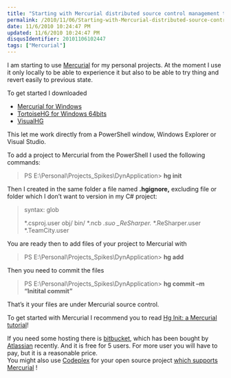 ```yaml
---
title: "Starting with Mercurial distributed source control management tool on Windows"
permalink: /2010/11/06/Starting-with-Mercurial-distributed-source-control-management-tool-on-Windows/
date: 11/6/2010 10:24:47 PM
updated: 11/6/2010 10:24:47 PM
disqusIdentifier: 20101106102447
tags: ["Mercurial"]
---
```

I am starting to use [Mercurial](http://mercurial.selenic.com/) for my personal projects. At the moment I use it only locally to be able to experience it but also to be able to try thing and revert easily to previous state.

To get started I downloaded
<!-- more -->

*   [Mercurial for Windows](http://mercurial.selenic.com/downloads/)
*   [TortoiseHG for Windows 64bits](http://mercurial.selenic.com/downloads/)
*   [VisualHG](http://visualhg.codeplex.com/)  

This let me work directly from a PowerShell window, Windows Explorer or Visual Studio. 

To add a project to Mercurial from the PowerShell I used the following commands:

> PS E:\Personal\Projects\_Spikes\DynApplication> **hg init**

Then I created in the same folder a file named **.hgignore,** excluding file or folder which I don’t want to version in my C# project:

> syntax: glob
> 
> *.csproj.user
> obj/
> bin/
> *.ncb
> *.suo
> _ReSharper.*
> *.ReSharper.user
> *.TeamCity.user

You are ready then to add files of your project to Mercurial with

> PS E:\Personal\Projects\_Spikes\DynApplication> **hg add**

Then you need to commit the files

> PS E:\Personal\Projects\_Spikes\DynApplication> **hg commit –m “Initital commit”**

That’s it your files are under Mercurial source control.

To get started with Mercurial I recommend you to read [Hg Init: a Mercurial tutorial](http://hginit.com/index.html)!

If you need some hosting there is [bitbucket](http://bitbucket.org/), which has been bought by [Atlassian](http://www.atlassian.com/) recently. And it is free for 5 users. For more user you will have to pay, but it is a reasonable price.      
You might also use [Codeplex](http://www.codeplex.com/) for your open source project [which supports Mercurial](http://codeplex.codeplex.com/wikipage?title=Source%20Control&referringTitle=Documentation) !
